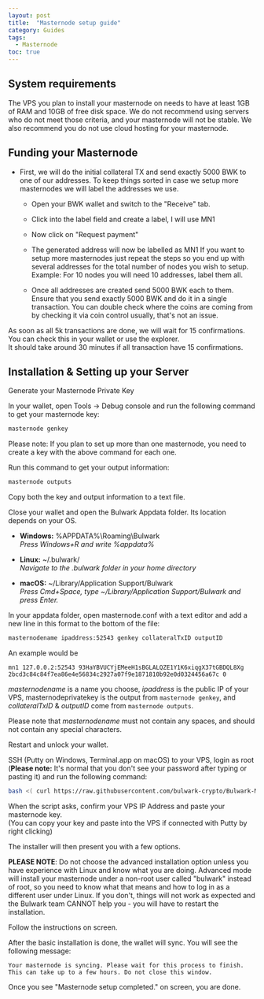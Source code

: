 ```yaml
---
layout: post
title:  "Masternode setup guide"
category: Guides
tags:
  - Masternode
toc: true
---
```


## System requirements

The VPS you plan to install your masternode on needs to have at least 1GB of RAM and 10GB of free disk space. We do not recommend using servers who do not meet those criteria, and your masternode will not be stable. We also recommend you do not use cloud hosting for your masternode.

## Funding your Masternode

* First, we will do the initial collateral TX and send exactly 5000 BWK to one of our addresses. To keep things sorted in case we setup more masternodes we will label the addresses we use.

  - Open your BWK wallet and switch to the "Receive" tab.

  - Click into the label field and create a label, I will use MN1

  - Now click on "Request payment"

  - The generated address will now be labelled as MN1 If you want to setup more masternodes just repeat the steps so you end up with several addresses for the total number of nodes you wish to setup. Example: For 10 nodes you will need 10 addresses, label them all.

  - Once all addresses are created send 5000 BWK each to them. Ensure that you send exactly 5000 BWK and do it in a single transaction. You can double check where the coins are coming from by checking it via coin control usually, that's not an issue.

As soon as all 5k transactions are done, we will wait for 15 confirmations. You can check this in your wallet or use the explorer.  
It should take around 30 minutes if all transaction have 15 confirmations.

## Installation & Setting up your Server

Generate your Masternode Private Key

In your wallet, open Tools -> Debug console and run the following command to get your masternode key:

```bash
masternode genkey
```

Please note: If you plan to set up more than one masternode, you need to create a key with the above command for each one.

Run this command to get your output information:

```bash
masternode outputs
```

Copy both the key and output information to a text file.

Close your wallet and open the Bulwark Appdata folder. Its location depends on your OS.

* **Windows:** %APPDATA%\\Roaming\\Bulwark  
_Press Windows+R and write %appdata%_

* **Linux:** ~/.bulwark/  
_Navigate to the .bulwark folder in your home directory_

* **macOS:** ~/Library/Application Support/Bulwark  
_Press Cmd+Space, type ~/Library/Application Support/Bulwark and press Enter._

In your appdata folder, open masternode.conf with a text editor and add a new line in this format to the bottom of the file:

```bash
masternodename ipaddress:52543 genkey collateralTxID outputID
```

An example would be

```
mn1 127.0.0.2:52543 93HaYBVUCYjEMeeH1sBGLALQZE1Y1K6xiqgX37tGBDQL8Xg 2bcd3c84c84f7ea86e4e56834c2927a07f9e1871810b92e0d0324456a67c 0
```

_masternodename_ is a name you choose, _ipaddress_ is the public IP of your VPS, masternodeprivatekey is the output from `masternode genkey`, and _collateralTxID_ & _outputID_ come from `masternode outputs`.  

Please note that _masternodename_ must not contain any spaces, and should not contain any special characters.

Restart and unlock your wallet.

SSH (Putty on Windows, Terminal.app on macOS) to your VPS, login as root (**Please note:** It's normal that you don't see your password after typing or pasting it) and run the following command:

```bash
bash <( curl https://raw.githubusercontent.com/bulwark-crypto/Bulwark-MN-Install/master/install.sh )
```

When the script asks, confirm your VPS IP Address and paste your masternode key.  
(You can copy your key and paste into the VPS if connected with Putty by right clicking)

The installer will then present you with a few options.

**PLEASE NOTE**: Do not choose the advanced installation option unless you have experience with Linux and know what you are doing. Advanced mode  will install your masternode under a non-root user called "bulwark" instead of root, so you need to know what that means and how to log in as a different user under Linux. If you don't, things will not work as expected and the Bulwark team CANNOT help you - you will have to restart the installation.

Follow the instructions on screen.

After the basic installation is done, the wallet will sync. You will see the following message:

```
Your masternode is syncing. Please wait for this process to finish.
This can take up to a few hours. Do not close this window.
```

Once you see "Masternode setup completed." on screen, you are done.
